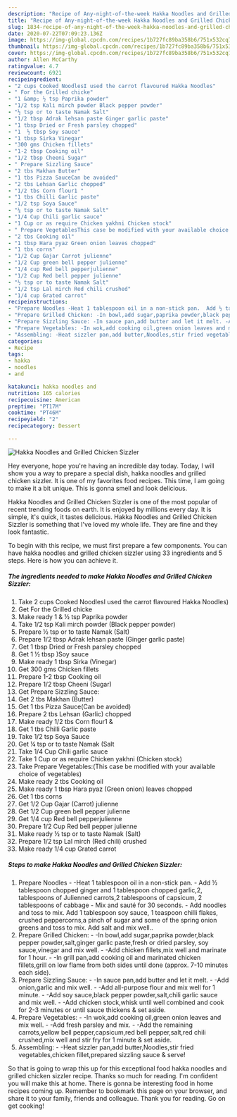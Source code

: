 ```yaml
---
description: "Recipe of Any-night-of-the-week Hakka Noodles and Grilled Chicken Sizzler"
title: "Recipe of Any-night-of-the-week Hakka Noodles and Grilled Chicken Sizzler"
slug: 1834-recipe-of-any-night-of-the-week-hakka-noodles-and-grilled-chicken-sizzler
date: 2020-07-22T07:09:23.136Z
image: https://img-global.cpcdn.com/recipes/1b727fc89ba358b6/751x532cq70/hakka-noodles-and-grilled-chicken-sizzler-recipe-main-photo.jpg
thumbnail: https://img-global.cpcdn.com/recipes/1b727fc89ba358b6/751x532cq70/hakka-noodles-and-grilled-chicken-sizzler-recipe-main-photo.jpg
cover: https://img-global.cpcdn.com/recipes/1b727fc89ba358b6/751x532cq70/hakka-noodles-and-grilled-chicken-sizzler-recipe-main-photo.jpg
author: Allen McCarthy
ratingvalue: 4.7
reviewcount: 6921
recipeingredient:
- "2 cups Cooked NoodlesI used the carrot flavoured Hakka Noodles"
- " For the Grilled chicke"
- "1 &amp; ½ tsp Paprika powder"
- "1/2 tsp Kali mirch powder Black pepper powder"
- "½ tsp or to taste Namak Salt"
- "1/2 tbsp Adrak lehsan paste Ginger garlic paste"
- "1 tbsp Dried or Fresh parsley chopped"
- "1  ½ tbsp Soy sauce"
- "1 tbsp Sirka Vinegar"
- "300 gms Chicken fillets"
- "1-2 tbsp Cooking oil"
- "1/2 tbsp Cheeni Sugar"
- " Prepare Sizzling Sauce"
- "2 tbs Makhan Butter"
- "1 tbs Pizza SauceCan be avoided"
- "2 tbs Lehsan Garlic chopped"
- "1/2 tbs Corn flour1 "
- "1 tbs Chilli Garlic paste"
- "1/2 tsp Soya Sauce"
- "¼ tsp or to taste Namak Salt"
- "1/4 Cup Chili garlic sauce"
- "1 Cup or as require Chicken yakhni Chicken stock"
- " Prepare VegetablesThis case be modified with your available choice of vegetables"
- "2 tbs Cooking oil"
- "1 tbsp Hara pyaz Green onion leaves chopped"
- "1 tbs corns"
- "1/2 Cup Gajar Carrot julienne"
- "1/2 Cup green bell pepper julienne"
- "1/4 cup Red bell pepperjulienne"
- "1/2 Cup Red bell pepper julienne"
- "½ tsp or to taste Namak Salt"
- "1/2 tsp Lal mirch Red chili crushed"
- "1/4 cup Grated carrot"
recipeinstructions:
- "Prepare Noodles -Heat 1 tablespoon oil in a non-stick pan.  Add ½ tablespoon chopped ginger and 1 tablespoon chopped garlic,2, tablespoons of Julienned carrots,2 tablespoons of capsicum, 2 tablespoons of cabbage  Mix and sauté for 30 seconds.  Add noodles and toss to mix. Add 1 tablespoon soy sauce, 1 teaspoon chilli flakes, crushed peppercorns,a pinch of sugar and some of the spring onion greens and toss to mix. Add salt and mix well.."
- "Prepare Grilled Chicken: -In bowl,add sugar,paprika powder,black pepper powder,salt,ginger garlic paste,fresh or dried parsley, soy sauce,vinegar and mix well. -Add chicken fillets,mix well and marinate for 1 hour. -In grill pan,add cooking oil and marinated chicken fillets,grill on low flame from both sides until done (approx. 7-10 minutes each side)."
- "Prepare Sizzling Sauce: -In sauce pan,add butter and let it melt. -Add onion,garlic and mix well. -Add all-purpose flour and mix well for 1 minute. -Add soy sauce,black pepper powder,salt,chili garlic sauce and mix well. -Add chicken stock,whisk until well combined and cook for 2-3 minutes or until sauce thickens &amp; set aside."
- "Prepare Vegetables: -In wok,add cooking oil,green onion leaves and mix well. -Add fresh parsley and mix. -Add the remaining carrots,yellow bell pepper,capsicum,red bell pepper,salt,red chili crushed,mix well and stir fry for 1 minute &amp; set aside."
- "Assembling: -Heat sizzler pan,add butter,Noodles,stir fried vegetables,chicken fillet,prepared sizzling sauce &amp; serve!"
categories:
- Recipe
tags:
- hakka
- noodles
- and

katakunci: hakka noodles and 
nutrition: 165 calories
recipecuisine: American
preptime: "PT17M"
cooktime: "PT46M"
recipeyield: "2"
recipecategory: Dessert

---
```



![Hakka Noodles and Grilled Chicken Sizzler](https://img-global.cpcdn.com/recipes/1b727fc89ba358b6/751x532cq70/hakka-noodles-and-grilled-chicken-sizzler-recipe-main-photo.jpg)

Hey everyone, hope you're having an incredible day today. Today, I will show you a way to prepare a special dish, hakka noodles and grilled chicken sizzler. It is one of my favorites food recipes. This time, I am going to make it a bit unique. This is gonna smell and look delicious.

Hakka Noodles and Grilled Chicken Sizzler is one of the most popular of recent trending foods on earth. It is enjoyed by millions every day. It is simple, it's quick, it tastes delicious. Hakka Noodles and Grilled Chicken Sizzler is something that I've loved my whole life. They are fine and they look fantastic.




To begin with this recipe, we must first prepare a few components. You can have hakka noodles and grilled chicken sizzler using 33 ingredients and 5 steps. Here is how you can achieve it.

<!--inarticleads1-->

##### The ingredients needed to make Hakka Noodles and Grilled Chicken Sizzler:

1. Take 2 cups Cooked NoodlesI used the carrot flavoured Hakka Noodles)
1. Get  For the Grilled chicke
1. Make ready 1 &amp; ½ tsp Paprika powder
1. Take 1/2 tsp Kali mirch powder (Black pepper powder)
1. Prepare ½ tsp or to taste Namak (Salt)
1. Prepare 1/2 tbsp Adrak lehsan paste (Ginger garlic paste)
1. Get 1 tbsp Dried or Fresh parsley chopped
1. Get 1  ½ tbsp )Soy sauce
1. Make ready 1 tbsp Sirka (Vinegar)
1. Get 300 gms Chicken fillets
1. Prepare 1-2 tbsp Cooking oil
1. Prepare 1/2 tbsp Cheeni (Sugar)
1. Get  Prepare Sizzling Sauce:
1. Get 2 tbs Makhan (Butter)
1. Get 1 tbs Pizza Sauce(Can be avoided)
1. Prepare 2 tbs Lehsan (Garlic) chopped
1. Make ready 1/2 tbs Corn flour1 &amp;
1. Get 1 tbs Chilli Garlic paste
1. Take 1/2 tsp Soya Sauce
1. Get ¼ tsp or to taste Namak (Salt
1. Take 1/4 Cup Chili garlic sauce
1. Take 1 Cup or as require Chicken yakhni (Chicken stock)
1. Take  Prepare Vegetables:(This case be modified with your available choice of vegetables)
1. Make ready 2 tbs Cooking oil
1. Make ready 1 tbsp Hara pyaz (Green onion) leaves chopped
1. Get 1 tbs corns
1. Get 1/2 Cup Gajar (Carrot) julienne
1. Get 1/2 Cup green bell pepper julienne
1. Get 1/4 cup Red bell pepperjulienne
1. Prepare 1/2 Cup Red bell pepper julienne
1. Make ready ½ tsp or to taste Namak (Salt)
1. Prepare 1/2 tsp Lal mirch (Red chili) crushed
1. Make ready 1/4 cup Grated carrot




<!--inarticleads2-->

##### Steps to make Hakka Noodles and Grilled Chicken Sizzler:

1. Prepare Noodles - -Heat 1 tablespoon oil in a non-stick pan. -  Add ½ tablespoon chopped ginger and 1 tablespoon chopped garlic,2, tablespoons of Julienned carrots,2 tablespoons of capsicum, 2 tablespoons of cabbage -  Mix and sauté for 30 seconds.  - Add noodles and toss to mix. Add 1 tablespoon soy sauce, 1 teaspoon chilli flakes, crushed peppercorns,a pinch of sugar and some of the spring onion greens and toss to mix. Add salt and mix well..
1. Prepare Grilled Chicken: - -In bowl,add sugar,paprika powder,black pepper powder,salt,ginger garlic paste,fresh or dried parsley, soy sauce,vinegar and mix well. - -Add chicken fillets,mix well and marinate for 1 hour. - -In grill pan,add cooking oil and marinated chicken fillets,grill on low flame from both sides until done (approx. 7-10 minutes each side).
1. Prepare Sizzling Sauce: - -In sauce pan,add butter and let it melt. - -Add onion,garlic and mix well. - -Add all-purpose flour and mix well for 1 minute. - -Add soy sauce,black pepper powder,salt,chili garlic sauce and mix well. - -Add chicken stock,whisk until well combined and cook for 2-3 minutes or until sauce thickens &amp; set aside.
1. Prepare Vegetables: - -In wok,add cooking oil,green onion leaves and mix well. - -Add fresh parsley and mix. - -Add the remaining carrots,yellow bell pepper,capsicum,red bell pepper,salt,red chili crushed,mix well and stir fry for 1 minute &amp; set aside.
1. Assembling: - -Heat sizzler pan,add butter,Noodles,stir fried vegetables,chicken fillet,prepared sizzling sauce &amp; serve!




So that is going to wrap this up for this exceptional food hakka noodles and grilled chicken sizzler recipe. Thanks so much for reading. I'm confident you will make this at home. There is gonna be interesting food in home recipes coming up. Remember to bookmark this page on your browser, and share it to your family, friends and colleague. Thank you for reading. Go on get cooking!
